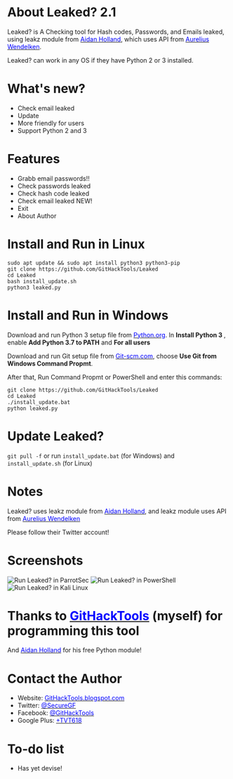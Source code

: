 # About Leaked? 2.1
Leaked? is  A Checking tool for Hash codes, Passwords, and Emails leaked, using leakz module from <a href="https://twitter.com/thehappydinoa" target="_blank"><span style="color: blue">Aidan Holland</span></a>, which uses API from <a href="https://twitter.com/webtobesocial" target="_blank"><span style="color: blue">Aurelius Wendelken</span></a>.

Leaked? can work in any OS if they have Python 2 or 3 installed.

# What's new?
 * Check email leaked
 * Update
 * More friendly for users
 * Support Python 2 and 3

# Features
 * Grabb email passwords!!
 * Check passwords leaked
 * Check hash code leaked
 * Check email leaked NEW!
 * Exit
 * About Author
 
# Install and Run in Linux
    sudo apt update && sudo apt install python3 python3-pip
    git clone https://github.com/GitHackTools/Leaked
    cd Leaked
    bash install_update.sh
    python3 leaked.py

# Install and Run in Windows
Download and run Python 3 setup file from <a href="https://python.org" target="_blank"><span style="color: blue">Python.org</span></a>.
In <strong>Install Python 3 </strong>, enable <strong>Add Python 3.7 to PATH</strong> and <strong>For all users</strong>

Download and run Git setup file from <a href="https://Git-scm.com" target="_blank"><span style="color: blue">Git-scm.com</span></a>, choose <strong>Use Git from Windows Command Propmt</strong>.

After that, Run Command Propmt or PowerShell and enter this commands:

    git clone https://github.com/GitHackTools/Leaked
    cd Leaked
    ./install_update.bat
    python leaked.py

# Update Leaked?
<code>git pull -f</code> or run <code>install_update.bat</code> (for Windows) and <code>install_update.sh</code> (for Linux)

# Notes
Leaked? uses leakz module from <a href="https://twitter.com/thehappydinoa" target="_blank"><span style="color: blue">Aidan Holland</span></a>, and leakz module uses API from <a href="https://twitter.com/webtobesocial" target="_blank"><span style="color: blue">Aurelius Wendelken</span></a>

Please follow their Twitter account!
  
# Screenshots
![Run Leaked? in ParrotSec](https://linuxteamvietnam.us/wp-content/uploads/2018/09/Leaked-2.0-ParrotSec.png)
![Run Leaked? in PowerShell](https://linuxteamvietnam.us/wp-content/uploads/2018/09/Leaked-2.0-Windows-10.png)
![Run Leaked? in Kali Linux](https://linuxteamvietnam.us/wp-content/uploads/2018/09/Leaked-2.0-KaliLinux.png)

# Thanks to <a href="https://githacktools.blogspot.com" target="_blank"><span style="color: blue">GitHackTools</span></a> (myself) for programming this tool

And <a href="https://twitter.com/thehappydinoa" target="_blank"><span style="color: blue">Aidan Holland</span></a> for his free Python module!

# Contact the Author
 * Website: <a href="https://githacktools.blogspot.com" target="_blank"><span style="color: blue">GitHackTools.blogspot.com</span></a>
 * Twitter: <a href="https://twitter.com/SecureGF" target="_blank"><span style="color: blue">@SecureGF</span></a>
 * Facebook: <a href="https://githacktools.blogspot.com" target="_blank"><span style="color: blue">@GitHackTools</span></a>
 * Google Plus: <a href="https://plus.google.com/+TVT618" target="_blank"><span style="color: blue">+TVT618</span></a>

# To-do list
 * Has yet devise!
